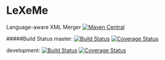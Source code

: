 # LeXeMe
Language-aware XML Merger [![Maven Central](https://maven-badges.herokuapp.com/maven-central/com.github.maybee/lexeme/badge.svg?style=flat-square)](https://maven-badges.herokuapp.com/maven-central/com.github.maybee/lexeme/)

#####Build Status
master: [![Build Status](https://travis-ci.org/may-bee/lexeme.svg?branch=master)](https://travis-ci.org/may-bee/lexeme) [![Coverage Status](https://coveralls.io/repos/may-bee/lexeme/badge.svg?branch=master)](https://coveralls.io/r/may-bee/lexeme?branch=master)   

development: [![Build Status](https://travis-ci.org/may-bee/lexeme.svg?branch=development)](https://travis-ci.org/may-bee/lexeme) [![Coverage Status](https://coveralls.io/repos/may-bee/lexeme/badge.svg?branch=development)](https://coveralls.io/r/may-bee/lexeme?branch=development)  
